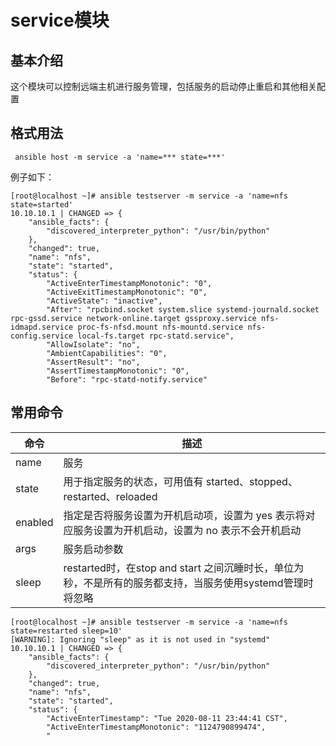 # service模块

## 基本介绍

这个模块可以控制远端主机进行服务管理，包括服务的启动停止重启和其他相关配置

## 格式用法

```shell
 ansible host -m service -a 'name=*** state=***'
```

例子如下：

```shell
[root@localhost ~]# ansible testserver -m service -a 'name=nfs state=started'
10.10.10.1 | CHANGED => {
    "ansible_facts": {
        "discovered_interpreter_python": "/usr/bin/python"
    },
    "changed": true,
    "name": "nfs",
    "state": "started",
    "status": {
        "ActiveEnterTimestampMonotonic": "0",
        "ActiveExitTimestampMonotonic": "0",
        "ActiveState": "inactive",
        "After": "rpcbind.socket system.slice systemd-journald.socket rpc-gssd.service network-online.target gssproxy.service nfs-idmapd.service proc-fs-nfsd.mount nfs-mountd.service nfs-config.service local-fs.target rpc-statd.service",
        "AllowIsolate": "no",
        "AmbientCapabilities": "0",
        "AssertResult": "no",
        "AssertTimestampMonotonic": "0",
        "Before": "rpc-statd-notify.service"
```

## 常用命令

| 命令    | 描述                                                         |
| ------- | ------------------------------------------------------------ |
| name    | 服务                                                         |
| state   | 用于指定服务的状态，可用值有 started、stopped、restarted、reloaded |
| enabled | 指定是否将服务设置为开机启动项，设置为 yes 表示将对应服务设置为开机启动，设置为 no 表示不会开机启动 |
| args    | 服务启动参数                                                 |
| sleep   | restarted时，在stop and start 之间沉睡时长，单位为秒，不是所有的服务都支持，当服务使用systemd管理时将忽略 |

```shell
[root@localhost ~]# ansible testserver -m service -a 'name=nfs state=restarted sleep=10'
[WARNING]: Ignoring "sleep" as it is not used in "systemd"
10.10.10.1 | CHANGED => {
    "ansible_facts": {
        "discovered_interpreter_python": "/usr/bin/python"
    },
    "changed": true,
    "name": "nfs",
    "state": "started",
    "status": {
        "ActiveEnterTimestamp": "Tue 2020-08-11 23:44:41 CST",
        "ActiveEnterTimestampMonotonic": "1124790899474",
        "


```

